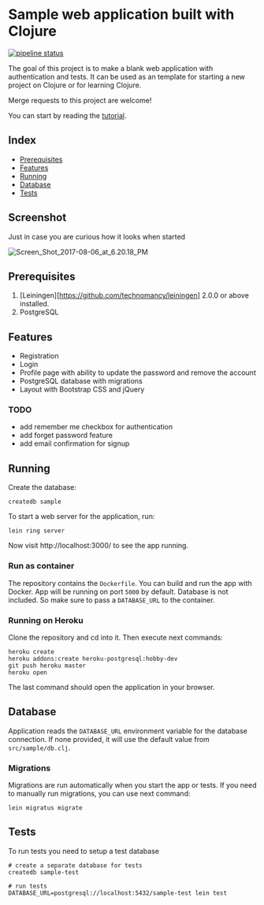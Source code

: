 # Sample web application built with Clojure

[![pipeline status](https://gitlab.com/dzaporozhets/clojure-web-application/badges/master/pipeline.svg)](https://gitlab.com/dzaporozhets/clojure-web-application/commits/master)

The goal of this project is to make a blank web application with authentication and tests.
It can be used as an template for starting a new project on Clojure or for learning Clojure.

Merge requests to this project are welcome!

You can start by reading the [tutorial](doc/index.md).

## Index

* [Prerequisites](#prerequisites)
* [Features](#features)
* [Running](#running)
* [Database](#database)
* [Tests](#tests)

## Screenshot

Just in case you are curious how it looks when started

![Screen_Shot_2017-08-06_at_6.20.18_PM](https://gitlab.com/dzaporozhets/clojure-web-application/uploads/6d8ba305b6b5cd7c046ffda55c4ebe16/Screen_Shot_2017-08-06_at_6.20.18_PM.png)

## Prerequisites

1. [Leiningen][https://github.com/technomancy/leiningen] 2.0.0 or above installed. 
2. PostgreSQL

## Features

* Registration
* Login
* Profile page with ability to update the password and remove the account
* PostgreSQL database with migrations
* Layout with Bootstrap CSS and jQuery

### TODO

* add remember me checkbox for authentication
* add forget password feature
* add email confirmation for signup

## Running

Create the database:

    createdb sample

To start a web server for the application, run:

    lein ring server

Now visit http://localhost:3000/ to see the app running.

### Run as container

The repository contains the `Dockerfile`. You can build and run the app with Docker.
App will be running on port `5000` by default. Database is not included. 
So make sure to pass a `DATABASE_URL` to the container.

### Running on Heroku

Clone the repository and cd into it. Then execute next commands:

```
heroku create
heroku addons:create heroku-postgresql:hobby-dev
git push heroku master
heroku open
```

The last command should open the application in your browser. 

## Database

Application reads the `DATABASE_URL` environment variable for the database connection. 
If none provided, it will use the default value from `src/sample/db.clj`. 

### Migrations

Migrations are run automatically when you start the app or tests. 
If you need to manually run migrations, you can use next command:

    lein migratus migrate

## Tests

To run tests you need to setup a test database

    # create a separate database for tests
    createdb sample-test

    # run tests
    DATABASE_URL=postgresql://localhost:5432/sample-test lein test

